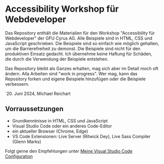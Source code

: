 # Accessibility Workshop für Webdeveloper

Das Repository enthält die Materialien für den Workshop "Accessibility für Webdeveloper" der GFU Cyrus AG. Alle Beispiele sind in HTML, CSS und JavaScript geschrieben. Die Beispiele sind so einfach wie möglich gehalten, um die Barrierefreiheit zu demonst. Die Beispiele sind nicht für den produktiven Einsatz gedacht. Ich übernehme keine Haftung für Schäden, die durch die Verwendung der Beispiele entstehen.

Das Repository bleibt als Ganzes erhalten, mag sich aber im Detail moch oft ändern. Alla Arbeiten sind "work in progress". Wer mag, kann das Repository forken und eigene Beispiele hinzufügen oder die Beispiele verbessern.

`20. Juni 2024, Michael Reichart

## Vorraussetzungen

-   Grundkenntnisse in HTML, CSS und JavaScript
-   Visual Studio Code oder ein anderes Code-Editor
-   ein aktueller Browser (Chrome, Edge)
-   VS Code Extensionen: Live Server (Ritwick Dey), Live Sass Compiler (Glenn Marks)

Folgt gerne den Empfehlungen unter [Meine Visual Studio Code Configuration](https://github.com/zenbox/settings-snippets-and-links/blob/main/visual-studio-code-extension.md)
